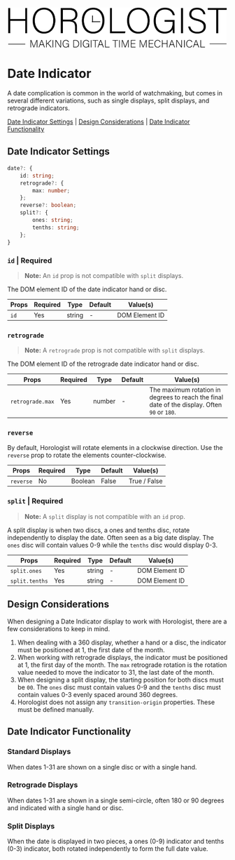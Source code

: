 <p align="center">
  <img src="/assets/logo-horologist.svg" alt="Horologist Logo - Making digital time mechanical" width="500" />
</p>

# Date Indicator

A date complication is common in the world of watchmaking, but comes in several different
variations, such as single displays, split displays, and retrograde indicators.

[Date Indicator Settings](#date-indicator-settings) |
[Design Considerations](#design-considerations) |
[Date Indicator Functionality](#date-indicator-functionality)

## Date Indicator Settings

```ts
date?: {
    id: string;
    retrograde?: {
        max: number;
    };
    reverse?: boolean;
    split?: {
        ones: string;
        tenths: string;
    };
}
```

### `id` | Required

> **Note:** An `id` prop is not compatible with `split` displays.

The DOM element ID of the date indicator hand or disc.

| Props | Required | Type   | Default | Value(s)       |
| ----- | -------- | ------ | ------- | -------------- |
| `id`  | Yes      | string | -       | DOM Element ID |

### `retrograde`

> **Note:** A `retrograde` prop is not compatible with `split` displays.

The DOM element ID of the retrograde date indicator hand or disc.

| Props            | Required | Type   | Default | Value(s)                                                                                     |
| ---------------- | -------- | ------ | ------- | -------------------------------------------------------------------------------------------- |
| `retrograde.max` | Yes      | number | -       | The maximum rotation in degrees to reach the final date of the display. Often `90` or `180`. |

### `reverse`

By default, Horologist will rotate elements in a clockwise direction. Use the `reverse` prop to
rotate the elements counter-clockwise.

| Props     | Required | Type    | Default | Value(s)     |
| --------- | -------- | ------- | ------- | ------------ |
| `reverse` | No       | Boolean | False   | True / False |

### `split` | Required

> **Note:** A `split` display is not compatible with an `id` prop.

A split display is when two discs, a ones and tenths disc, rotate independently to display the date.
Often seen as a big date display. The `ones` disc will contain values 0-9 while the `tenths` disc
would display 0-3.

| Props          | Required | Type   | Default | Value(s)       |
| -------------- | -------- | ------ | ------- | -------------- |
| `split.ones`   | Yes      | string | -       | DOM Element ID |
| `split.tenths` | Yes      | string | -       | DOM Element ID |

## Design Considerations

When designing a Date Indicator display to work with Horologist, there are a few considerations to
keep in mind.

1. When dealing with a 360 display, whether a hand or a disc, the indicator must be positioned at 1,
   the first date of the month.
2. When working with retrograde displays, the indicator must be positioned at 1, the first day of
   the month. The `max` retrograde rotation is the rotation value needed to move the indicator to
   31, the last date of the month.
3. When designing a split display, the starting position for both discs must be `00`. The `ones`
   disc must contain values 0-9 and the `tenths` disc must contain values 0-3 evenly spaced around
   360 degrees.
4. Horologist does not assign any `transition-origin` properties. These must be defined manually.

## Date Indicator Functionality

### Standard Displays

When dates 1-31 are shown on a single disc or with a single hand.

### Retrograde Displays

When dates 1-31 are shown in a single semi-circle, often 180 or 90 degrees and indicated with a
single hand or disc.

### Split Displays

When the date is displayed in two pieces, a ones (0-9) indicator and tenths (0-3) indicator, both
rotated independently to form the full date value.
